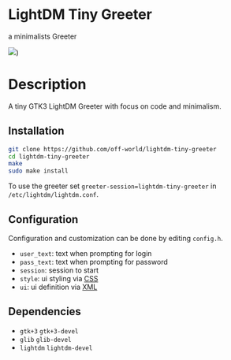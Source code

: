 # LightDM Tiny Greeter

a minimalists Greeter

![](https://i.imgur.com/yhZokfM.png))

# Description

A tiny GTK3 LightDM Greeter with focus on code and minimalism.

## Installation

```bash
git clone https://github.com/off-world/lightdm-tiny-greeter
cd lightdm-tiny-greeter
make
sudo make install
```

To use the greeter set `greeter-session=lightdm-tiny-greeter` in `/etc/lightdm/lightdm.conf`.

## Configuration

Configuration and customization can be done by editing `config.h`.

- `user_text`: text when prompting for login
- `pass_text`: text when prompting for password
- `session`: session to start
- `style`: ui styling via [CSS](https://developer.gnome.org/gtk3/stable/chap-css-overview.html)
- `ui`: ui definition via [XML](https://developer.gnome.org/pygtk/stable/class-gtkbuilder.html)

## Dependencies

- `gtk+3` `gtk+3-devel`
- `glib` `glib-devel`
- `lightdm` `lightdm-devel`

